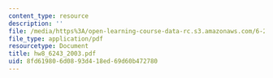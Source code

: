 ```yaml
---
content_type: resource
description: ''
file: /media/https%3A/open-learning-course-data-rc.s3.amazonaws.com/6-243j-dynamics-of-nonlinear-systems-fall-2003/8fd619806d0893d418ed69d60b472780_hw8_6243_2003.pdf
file_type: application/pdf
resourcetype: Document
title: hw8_6243_2003.pdf
uid: 8fd61980-6d08-93d4-18ed-69d60b472780
---
```

